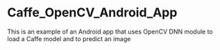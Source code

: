 # Caffe_OpenCV_Android_App
This is an example of an Android app that uses OpenCV DNN module to load a Caffe model and to predict an image
 
